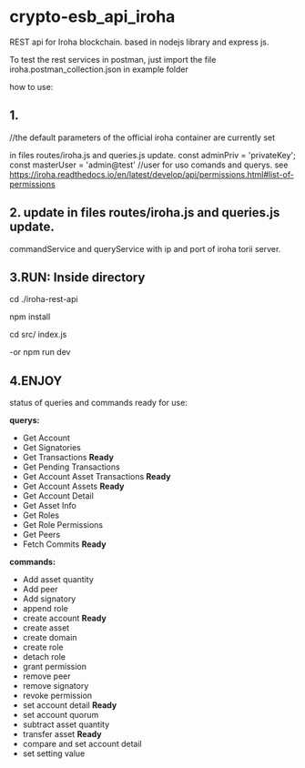 # crypto-esb_api_iroha

REST api for Iroha blockchain. based in nodejs library and express js.

To test the rest services in postman, just import the file iroha.postman_collection.json in example folder

how to use:

## 1.
//the default parameters of the official iroha container are currently set

in files routes/iroha.js and queries.js update.
const adminPriv = 'privateKey';
const masterUser = 'admin@test' //user for uso comands and querys. see https://iroha.readthedocs.io/en/latest/develop/api/permissions.html#list-of-permissions

## 2. update in files routes/iroha.js and queries.js update. 
commandService and queryService with ip and port of iroha torii server. 

## 3.RUN: Inside directory

cd ./iroha-rest-api

npm install

cd src/
index.js 

-or
npm run dev

## 4.ENJOY

status of queries and commands ready for use:
			
**querys:** 
- Get Account		
- Get Signatories		
- Get Transactions **Ready**
- Get Pending Transactions		
- Get Account Asset Transactions **Ready**
- Get Account Assets **Ready**
- Get Account Detail	
- Get Asset Info		
- Get Roles		
- Get Role Permissions		
- Get Peers		
- Fetch Commits	**Ready**
			
**commands:** 
- Add asset quantity		
- Add peer		
- Add signatory		
- append role		
- create account **Ready**
- сreate asset		
- create domain		
- create role		
- detach role		
- grant permission		
- remove peer		
- remove signatory		
- revoke permission		
- set account detail **Ready**
- set account quorum		
- subtract asset quantity 		
- transfer asset **Ready**		
- compare and set account detail		
- set setting value		
